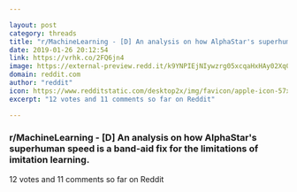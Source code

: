 ```yaml
---

layout: post
category: threads
title: "r/MachineLearning - [D] An analysis on how AlphaStar's superhuman speed is a band-aid fix for the limitations of imitation learning."
date: 2019-01-26 20:12:54
link: https://vrhk.co/2FQ6jn4
image: https://external-preview.redd.it/k9YNPIEjNIywzrg05xcqaHxHAy02Xq0hfg8ZMS2Hj3w.jpg?auto=webp&s=acae32d6a3c5ad748cab6ccd44ac36fe919aeec8
domain: reddit.com
author: "reddit"
icon: https://www.redditstatic.com/desktop2x/img/favicon/apple-icon-57x57.png
excerpt: "12 votes and 11 comments so far on Reddit"

---
```


### r/MachineLearning - [D] An analysis on how AlphaStar's superhuman speed is a band-aid fix for the limitations of imitation learning.

12 votes and 11 comments so far on Reddit